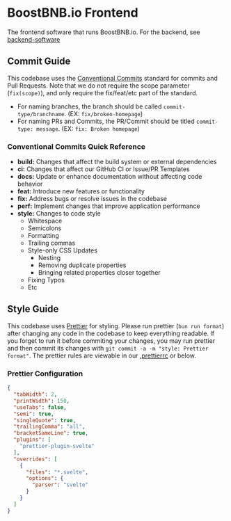 # BoostBNB.io Frontend
The frontend software that runs BoostBNB.io.
For the backend, see [backend-software](https://github.com/BoostBNB/backend-software)

## Commit Guide
This codebase uses the [Conventional Commits](https://www.conventionalcommits.org) standard for commits and Pull Requests.
Note that we do not require the scope parameter (`fix(scope)`), and only require the fix/feat/etc part of the standard.


- For naming branches, the branch should be called `commit-type/branchname`. (EX: `fix/broken-homepage`)
- For naming PRs and Commits, the PR/Commit should be titled `commit-type: message`. (EX: `fix: Broken homepage`)

### Conventional Commits Quick Reference
- **build:** Changes that affect the build system or external dependencies
- **ci:** Changes that affect our GitHub CI or Issue/PR Templates
- **docs:** Update or enhance documentation without affecting code behavior
- **feat:** Introduce new features or functionality
- **fix:** Address bugs or resolve issues in the codebase
- **perf:** Implement changes that improve application performance
- **style:** Changes to code style
    - Whitespace
    - Semicolons
    - Formatting
    - Trailing commas
    - Style-only CSS Updates
        - Nesting
        - Removing duplicate properties
        - Bringing related properties closer together
    - Fixing Typos
    - Etc

## Style Guide
This codebase uses [Prettier](https://prettier.io/) for styling.
Please run prettier (`bun run format`) after changing any code in the codebase to keep everything readable.
If you forget to run it before commiting your changes,
you may run prettier and then commit its changes with `git commit -a -m "style: Prettier format"`.
The prettier rules are viewable in our [.prettierrc](https://github.com/BoostBNB/frontend-software/blob/master/.prettierrc) or below.

### Prettier Configuration
```json
{
  "tabWidth": 2,
  "printWidth": 150,
  "useTabs": false,
  "semi": true,
  "singleQuote": true,
  "trailingComma": "all",
  "bracketSameLine": true,
  "plugins": [
    "prettier-plugin-svelte"
  ],
  "overrides": [
    {
      "files": "*.svelte",
      "options": {
        "parser": "svelte"
      }
    }
  ]
}
```
